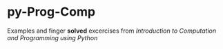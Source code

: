 # py-Prog-Comp

Examples and finger **solved** excercises from *Introduction to Computation and Programming using Python*
